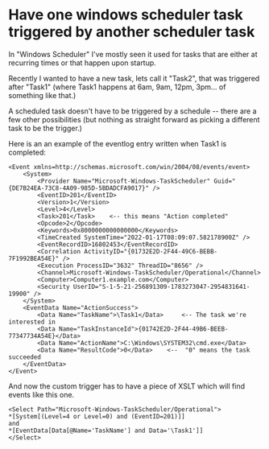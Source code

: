 ﻿# Have one windows scheduler task triggered by another scheduler task

In "Windows Scheduler" I've mostly seen it used for tasks that are either at recurring times or that happen upon startup.

Recently I wanted to have a new task, lets call it "Task2", that was triggered after "Task1" (where Task1 happens at 6am, 9am, 12pm, 3pm... of something like that.)

A scheduled task doesn't have to be triggered by a schedule -- there are a few other possibilities (but nothing as straight forward as picking a different task to be the trigger.)

Here is an an example of the eventlog entry written when Task1 is completed:

	<Event xmlns=http://schemas.microsoft.com/win/2004/08/events/event>
		<System>
			<Provider Name="Microsoft-Windows-TaskScheduler" Guid="{DE7B24EA-73C8-4A09-985D-5BDADCFA9017}" />
			<EventID>201</EventID>
			<Version>1</Version>
			<Level>4</Level>
			<Task>201</Task>    <-- this means "Action completed"
			<Opcode>2</Opcode>
			<Keywords>0x8000000000000000</Keywords>
			<TimeCreated SystemTime="2022-01-17T08:09:07.582178900Z" />
			<EventRecordID>16802453</EventRecordID>
			<Correlation ActivityID="{01732E2D-2F44-49C6-BEBB-7F1992BEA54E}" />
			<Execution ProcessID="3632" ThreadID="8656" />
			<Channel>Microsoft-Windows-TaskScheduler/Operational</Channel>
			<Computer>Computer1.example.com</Computer>
			<Security UserID="S-1-5-21-256891309-1783273047-2954831641-19900" />
		</System>
		<EventData Name="ActionSuccess">
			<Data Name="TaskName">\Task1</Data>     <-- The task we're interested in
			<Data Name="TaskInstanceId">{01742E2D-2F44-49B6-BEEB-77347734A54E}</Data>
			<Data Name="ActionName">C:\Windows\SYSTEM32\cmd.exe</Data>
			<Data Name="ResultCode">0</Data>    <--  "0" means the task succeeded
		</EventData>
	</Event>

And now the custom trigger has to have a piece of XSLT which will find events like this one.


	<Select Path="Microsoft-Windows-TaskScheduler/Operational">
	*[System[(Level=4 or Level=0) and (EventID=201)]]
	and
	*[EventData[Data[@Name='TaskName'] and Data='\Task1']]
	</Select>

<!--

## Source(s)

- [ ] add sources

-->